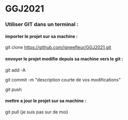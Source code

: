 # GGJ2021

### Utiliser GIT dans un terminal :

#### importer le projet sur sa machine :

git clone https://github.com/igneefleur/GGJ2021.git

#### envoyer le projet modifie depuis sa machine vers le git :

git add -A

git commit -m "description courte de vos modifications"

git push

#### mettre a jour le projet sur sa machine :

git pull (je suis pas sur de moi)
